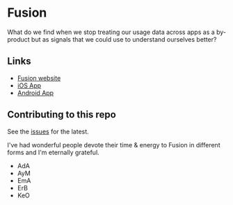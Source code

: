 # Fusion

What do we find when we stop treating our usage data across apps as a by-product but as signals that we could use to understand ourselves better?

## Links
- [Fusion website](https://usefusion.app)
- [iOS App](https://apps.apple.com/ca/app/usefusion/id6445860500?platform=iphone)
- [Android App](https://play.google.com/store/apps/details?id=com.neurofusion.fusion&pli=1)

## Contributing to this repo

See the [issues](https://github.com/NEUROFUSIONInc/fusion/issues) for the latest.

I've had wonderful people devote their time & energy to Fusion in different forms and I'm eternally grateful.

- AdA
- AyM
- EmA
- ErB
- KeO
